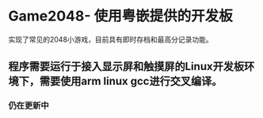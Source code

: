 # Game2048- 使用粤嵌提供的开发板
实现了常见的2048小游戏，目前具有即时存档和最高分记录功能。

## 程序需要运行于接入显示屏和触摸屏的Linux开发板环境下，需要使用arm linux gcc进行交叉编译。

### 仍在更新中

